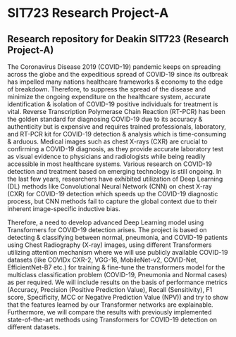 # SIT723 Research Project-A
## Research repository for Deakin SIT723 (Research Project-A)

The Coronavirus Disease 2019 (COVID-19) pandemic keeps on spreading across the globe and the expeditious spread of COVID-19  since its outbreak has impelled many nations healthcare frameworks & economy to the edge of breakdown. Therefore, to suppress the spread of the disease and minimize the ongoing expenditure on the healthcare system, accurate identification & isolation of COVID-19 positive individuals for treatment is vital. Reverse Transcription Polymerase Chain Reaction (RT-PCR) has been the golden standard for diagnosing COVID-19 due to its accuracy & authenticity but is expensive and requires trained professionals, laboratory, and RT-PCR kit for COVID-19 detection & analysis which is time-consuming & arduous. Medical images such as chest X-rays (CXR) are crucial to confirming a COVID-19 diagnosis, as they provide accurate laboratory test as visual evidence to physicians and radiologists while being readily accessible in most healthcare systems. Various research on COVID-19 detection and treatment based on emerging technology is still ongoing. In the last few years, researchers have exhibited  utilization of Deep Learning (DL) methods like Convolutional Neural Network (CNN) on chest X-ray (CXR) for COVID-19 detection which speeds up the COVID-19 diagnostic process, but CNN methods fail to capture the global context due to their inherent image-specific inductive bias. 

Therefore, a need to develop advanced Deep Learning model using Transformers for COVID-19 detection arises. The project is based on detecting & classifying between normal, pneumonia, and COVID-19 patients using Chest Radiography (X-ray) images, using different Transformers utilizing attention mechanism where we will use publicly available COVID-19 datasets (like COVIDx CXR-2, VGG-16, MobileNet-v2, COVID-Net,  EfficientNet-B7 etc.) for training & fine-tune the transformers model for the multiclass classification problem (COVID-19, Pneumonia and Normal cases) as per required. We will include results on the basis of performance metrics (Accuracy, Precision (Positive Prediction Value), Recall (Sensitivity), F1 score, Specificity, MCC or Negative Prediction Value (NPV)) and try to show that the features learned by our Transformer networks are explainable. Furthermore, we will compare the results with previously implemented state-of-the-art methods using Transformers for COVID-19 detection on different datasets. 

